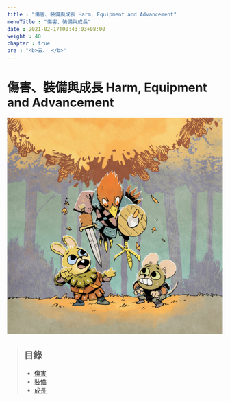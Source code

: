 ```yaml
---
title : "傷害、裝備與成長 Harm, Equipment and Advancement"
menuTitle : "傷害、裝備與成長"
date : 2021-02-17T00:43:03+08:00
weight : 40
chapter : true
pre : "<b>五、 </b>"
---
```


# 傷害、裝備與成長 Harm, Equipment and Advancement

![Harm Equipment](/images/harm-equipment.jpg)

> ## 目錄
> + [傷害](./harm-tracks/)
> + [裝備](./equipment-and-treasure/)
> + [成長](./advancement/)
